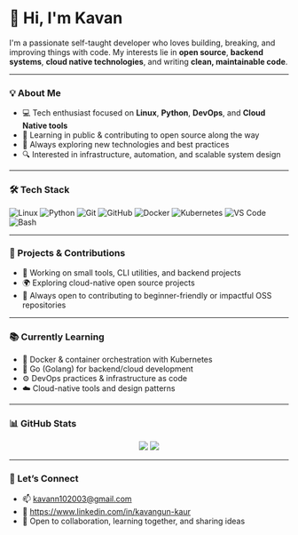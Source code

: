 # 👋 Hi, I'm Kavan

I'm a passionate self-taught developer who loves building, breaking, and improving things with code. My interests lie in **open source**, **backend systems**, **cloud native technologies**, and writing **clean, maintainable code**.

---

### 💡 About Me

- 💻 Tech enthusiast focused on **Linux**, **Python**, **DevOps**, and **Cloud Native tools**
- 🚀 Learning in public & contributing to open source along the way
- 📘 Always exploring new technologies and best practices
- 🔍 Interested in infrastructure, automation, and scalable system design

---

### 🛠️ Tech Stack

![Linux](https://img.shields.io/badge/Linux-FCC624?style=flat&logo=linux&logoColor=black)
![Python](https://img.shields.io/badge/Python-3776AB?style=flat&logo=python&logoColor=white)
![Git](https://img.shields.io/badge/Git-F05032?style=flat&logo=git&logoColor=white)
![GitHub](https://img.shields.io/badge/GitHub-181717?style=flat&logo=github)
![Docker](https://img.shields.io/badge/Docker-2496ED?style=flat&logo=docker&logoColor=white)
![Kubernetes](https://img.shields.io/badge/Kubernetes-326CE5?style=flat&logo=kubernetes&logoColor=white)
![VS Code](https://img.shields.io/badge/VS_Code-007ACC?style=flat&logo=visual-studio-code&logoColor=white)
![Bash](https://img.shields.io/badge/Bash-4EAA25?style=flat&logo=gnubash&logoColor=white)

---

### 📂 Projects & Contributions

- 🔧 Working on small tools, CLI utilities, and backend projects
- 🌍 Exploring cloud-native open source projects
- 🤝 Always open to contributing to beginner-friendly or impactful OSS repositories

---

### 📚 Currently Learning

- 🐳 Docker & container orchestration with Kubernetes  
- 🧭 Go (Golang) for backend/cloud development  
- ⚙️ DevOps practices & infrastructure as code  
- ☁️ Cloud-native tools and design patterns

---

### 📊 GitHub Stats

<p align="center">
  <img src="https://github-readme-stats.vercel.app/api?username=yourusername&show_icons=true&theme=radical" />
  <img src="https://streak-stats.demolab.com/?user=yourusername&theme=radical" />
</p>

---

### 🤝 Let’s Connect

- 📫 kavann102003@gmail.com
- 🔗 https://www.linkedin.com/in/kavangun-kaur
- 💬 Open to collaboration, learning together, and sharing ideas
